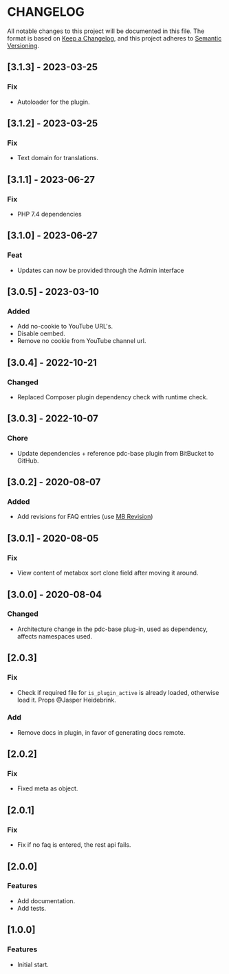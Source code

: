 # CHANGELOG

All notable changes to this project will be documented in this file.
The format is based on [Keep a Changelog](https://keepachangelog.com/en/1.0.0/),
and this project adheres to [Semantic Versioning](https://semver.org/spec/v2.0.0.html).

## [3.1.3] - 2023-03-25

### Fix

- Autoloader for the plugin.

## [3.1.2] - 2023-03-25

### Fix

- Text domain for translations.

## [3.1.1] - 2023-06-27

### Fix

- PHP 7.4 dependencies

## [3.1.0] - 2023-06-27

### Feat

-   Updates can now be provided through the Admin interface

## [3.0.5] - 2023-03-10

### Added

-   Add no-cookie to YouTube URL's.
-   Disable oembed.
-   Remove no cookie from YouTube channel url.

## [3.0.4] - 2022-10-21

### Changed

-   Replaced Composer plugin dependency check with runtime check.

## [3.0.3] - 2022-10-07

### Chore

-   Update dependencies + reference pdc-base plugin from BitBucket to GitHub.

## [3.0.2] - 2020-08-07

### Added

-   Add revisions for FAQ entries (use [MB Revision](https://metabox.io/plugins/mb-revision/))

## [3.0.1] - 2020-08-05

### Fix

-   View content of metabox sort clone field after moving it around.

## [3.0.0] - 2020-08-04

### Changed

-   Architecture change in the pdc-base plug-in, used as dependency, affects namespaces used.

## [2.0.3]

### Fix

-   Check if required file for `is_plugin_active` is already loaded, otherwise load it. Props @Jasper Heidebrink.

### Add

-   Remove docs in plugin, in favor of generating docs remote.

## [2.0.2]

### Fix

-   Fixed meta as object.

## [2.0.1]

### Fix

-   Fix if no faq is entered, the rest api fails.

## [2.0.0]

### Features

-   Add documentation.
-   Add tests.

## [1.0.0]

### Features

-   Initial start.
